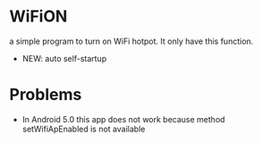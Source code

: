 # WiFiON
a simple program to turn on WiFi hotpot. It only have this function.
* NEW: auto self-startup
# Problems
* In Android 5.0 this app does not work because method setWifiApEnabled is not available
